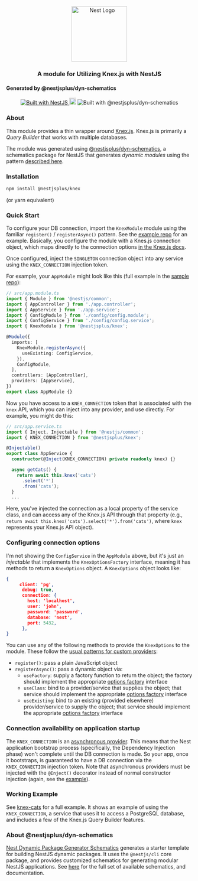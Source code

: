 <h1 align="center"></h1>

<div align="center">
  <a href="http://nestjs.com/" target="_blank">
    <img src="https://nestjs.com/img/logo_text.svg" width="150" alt="Nest Logo" />
  </a>
</div>

<h3 align="center">A module for Utilizing Knex.js with NestJS</h3>
<h4>Generated by @nestjsplus/dyn-schematics</h4>

<div align="center">
  <a href="https://nestjs.com" target="_blank">
    <img src="https://img.shields.io/badge/built%20with-NestJs-red.svg" alt="Built with NestJS">
  </a>
  <img src="https://badge.fury.io/js/%40nestjsplus%2Fknex.svg" alt="npm version" height="18">
  <img src="https://img.shields.io/badge/Built%20with-%40nestjsplus%2Fdyn--schematics-brightgreen" alt="Built with @nestjsplus/dyn-schematics">
</div>

### About

This module provides a thin wrapper around [Knex.js](http://knexjs.org).  Knex.js is primarily a *Query Builder* that works with multiple databases.

The module was generated using [@nestjsplus/dyn-schematics](https://github.com/nestjsplus/dyn-schematics), a schematics package for NestJS that generates *dynamic modules* using the pattern [described here](https://dev.to/nestjs/advanced-nestjs-how-to-build-completely-dynamic-nestjs-modules-1370).

### Installation

```bash
npm install @nestjsplus/knex
```

(or yarn equivalent)

### Quick Start

To configure your DB connection, import the `KnexModule` module using the familiar `register()` / `registerAsync()` pattern. See the [example repo](https://github.com/nestjsplus/knex-cats) for an example. Basically, you configure the module with a Knes.js connection object, which maps directly to the connection options [in the Knex.js docs](http://knexjs.org/#Installation-client).

Once configured, inject the `SINGLETON` connection object into any service using the `KNEX_CONNECTION` injection token.

For example, your `AppModule` might look like this (full example in the [sample repo](https://github.com/nestjsplus/knex-cats)):

```typescript
// src/app.module.ts
import { Module } from '@nestjs/common';
import { AppController } from './app.controller';
import { AppService } from './app.service';
import { ConfigModule } from './config/config.module';
import { ConfigService } from './config/config.service';
import { KnexModule } from '@nestjsplus/knex';

@Module({
  imports: [
    KnexModule.registerAsync({
      useExisting: ConfigService,
    }),
    ConfigModule,
  ],
  controllers: [AppController],
  providers: [AppService],
})
export class AppModule {}
```

Now you have access to a `KNEX_CONNECTION` token that is associated with the `knex` API, which you can inject into any provider, and use directly. For example, you might do this:

```typescript
// src/app.service.ts
import { Inject, Injectable } from '@nestjs/common';
import { KNEX_CONNECTION } from '@nestjsplus/knex';

@Injectable()
export class AppService {
  constructor(@Inject(KNEX_CONNECTION) private readonly knex) {}

  async getCats() {
    return await this.knex('cats')
      .select('*')
      .from('cats');
  }
  ...
```

Here, you've injected the connection as a local property of the service class, and can access any of the Knex.js API through that property (e.g., `return await this.knex('cats').select('*').from('cats')`, where `knex` represents your Knex.js API object).

### Configuring connection options

I'm not showing the `ConfigService` in the `AppModule` above, but it's just an _injectable_ that implements the `KnexOptionsFactory` interface, meaning it has methods to return a `KnexOptions` object. A `KnexOptions` object looks like:

```json
{
     client: 'pg',
      debug: true,
      connection: {
        host: 'localhost',
        user: 'john',
        password: 'password',
        database: 'nest',
        port: 5432,
      },
}
```

You can use any of the following methods to provide the `KnexOptions` to the module. These follow the [usual patterns for custom providers](https://docs.nestjs.com/fundamentals/custom-providers):

- `register()`: pass a plain JavaScript object
- `registerAsync()`: pass a dynamic object via:
  - `useFactory`: supply a factory function to return the object; the factory should implement the appropriate [options factory](https://github.com/nestjsplus/massive/blob/master/src/interfaces/massive-options-factory.interface.ts) interface
  - `useClass`: bind to a provider/service that supplies the object; that service should implement the appropriate [options factory](https://github.com/nestjsplus/massive/blob/master/src/interfaces/massive-options-factory.interface.ts) interface
  - `useExisting`: bind to an existing (provided elsewhere) provider/service to supply the object; that service should implement the appropriate [options factory](https://github.com/nestjsplus/massive/blob/master/src/interfaces/massive-options-factory.interface.ts) interface

### Connection availability on application startup

The `KNEX_CONNECTION` is an [asynchronous provider](https://docs.nestjs.com/fundamentals/async-providers). This means that the Nest application bootstrap process (specifically, the Dependency Injection phase) won't complete until the DB connection is made. So your app, once it bootstraps, is guaranteed to have a DB connection via the `KNEX_CONNECTION` injection token. Note that asynchronous providers must be injected with the `@Inject()` decorator instead of normal constructor injection (again, see the [example](https://github.com/nestjsplus/knex-cats)).

### Working Example

See [knex-cats](https://github.com/nestjsplus/knex-cats) for a full example. It shows an example of using the `KNEX_CONNECTION`, a service that uses it to access a PostgreSQL database, and includes a few of the Knex.js Query Builder features.


### About @nestjsplus/dyn-schematics

[Nest Dynamic Package Generator Schematics](https://github.com/nestjsplus/dyn-schematics) generates a starter template for building NestJS dynamic packages.  It uses the `@nestjs/cli` core package, and provides customized schematics for generating modular NestJS applications.  See [here](https://github.com/nestjsplus/dyn-schematics) for the full set of available schematics, and documentation.